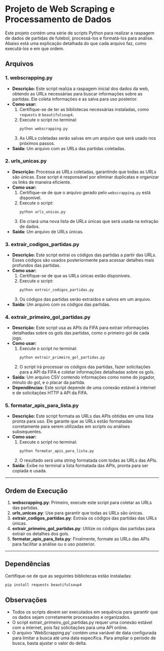# Projeto de Web Scraping e Processamento de Dados

Este projeto contém uma série de scripts Python para realizar a raspagem de dados de partidas de futebol, processá-los e formatá-los para análise. Abaixo está uma explicação detalhada do que cada arquivo faz, como executá-los e em que ordem.

## Arquivos

### 1. **webscrapping.py**
   - **Descrição:** Este script realiza a raspagem inicial dos dados da web, obtendo as URLs necessárias para buscar informações sobre as partidas. Ele coleta informações e as salva para uso posterior.
   - **Como usar:**
     1. Certifique-se de ter as bibliotecas necessárias instaladas, como `requests` e `beautifulsoup4`.
     2. Execute o script no terminal:
        ```bash
        python webscrapping.py
        ```
     3. As URLs coletadas serão salvas em um arquivo que será usado nos próximos passos.
   - **Saída:** Um arquivo com as URLs das partidas coletadas.

### 2. **urls_unicas.py**
   - **Descrição:** Processa as URLs coletadas, garantindo que todas as URLs são únicas. Esse script é responsável por eliminar duplicatas e organizar os links de maneira eficiente.
   - **Como usar:**
     1. Certifique-se de que o arquivo gerado pelo `webscrapping.py` está disponível.
     2. Execute o script:
        ```bash
        python urls_unicas.py
        ```
     3. Ele criará uma nova lista de URLs únicas que será usada na extração de dados.
   - **Saída:** Um arquivo de URLs únicas.

### 3. **extrair_codigos_partidas.py**
   - **Descrição:** Este script extrai os códigos das partidas a partir das URLs. Esses códigos são usados posteriormente para acessar detalhes mais profundos das partidas.
   - **Como usar:**
     1. Certifique-se de que as URLs únicas estão disponíveis.
     2. Execute o script:
        ```bash
        python extrair_codigos_partidas.py
        ```
     3. Os códigos das partidas serão extraídos e salvos em um arquivo.
   - **Saída:** Um arquivo com os códigos das partidas.

### 4. **extrair_primeiro_gol_partidas.py**
   - **Descrição:** Este script usa as APIs da FIFA para extrair informações detalhadas sobre os gols das partidas, como o primeiro gol de cada jogo.
   - **Como usar:**
     1. Execute o script no terminal:
        ```bash
        python extrair_primeiro_gol_partidas.py
        ```
     2. O script irá processar os códigos das partidas, fazer solicitações para a API da FIFA e coletar informações detalhadas sobre os gols.
   - **Saída:** Um arquivo CSV contendo informações como nome do jogador, minuto do gol, e o placar da partida.
   - **Dependências:** Este script depende de uma conexão estável à internet e de solicitações HTTP à API da FIFA.

### 5. **formatar_apis_para_lista.py**
   - **Descrição:** Este script formata as URLs das APIs obtidas em uma lista pronta para uso. Ele garante que as URLs estão formatadas corretamente para serem utilizadas em scripts ou análises subsequentes.
   - **Como usar:**
     1. Execute o script no terminal:
        ```bash
        python formatar_apis_para_lista.py
        ```
     2. O resultado será uma string formatada com todas as URLs das APIs.
   - **Saída:** Exibe no terminal a lista formatada das APIs, pronta para ser copiada e usada.

---

## Ordem de Execução

1. **webscrapping.py**: Primeiro, execute este script para coletar as URLs das partidas.
2. **urls_unicas.py**: Use para garantir que todas as URLs são únicas.
3. **extrair_codigos_partidas.py**: Extraia os códigos das partidas das URLs únicas.
4. **extrair_primeiro_gol_partidas.py**: Utilize os códigos das partidas para extrair os detalhes dos gols.
5. **formatar_apis_para_lista.py**: Finalmente, formate as URLs das APIs para facilitar a análise ou o uso posterior.

---

## Dependências

Certifique-se de que as seguintes bibliotecas estão instaladas:

```bash
pip install requests beautifulsoup4

```

## Observações 

* Todos os scripts devem ser executados em sequência para garantir que os dados sejam corretamente processados e organizados.
* O script extrair_primeiro_gol_partidas.py requer uma conexão estável com a internet, pois faz solicitações para uma API online.
* O arquivo 'WebScrapping.py' contém uma variável de data configurada para limitar a busca até uma data específica. Para ampliar o período de busca, basta ajustar o valor do delta.
